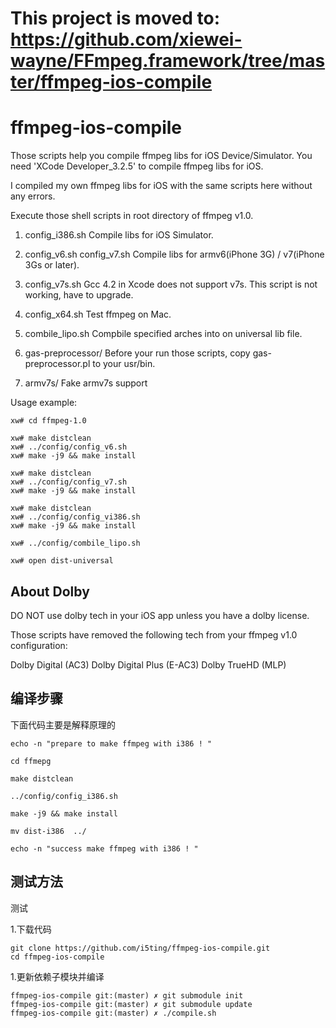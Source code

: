 This project is moved to: https://github.com/xiewei-wayne/FFmpeg.framework/tree/master/ffmpeg-ios-compile
==================

ffmpeg-ios-compile
==================

Those scripts help you compile ffmpeg libs for iOS Device/Simulator.
You need 'XCode Developer_3.2.5' to compile ffmpeg libs for iOS.

I compiled my own ffmpeg libs for iOS with the same scripts here without any errors.

Execute those shell scripts in root directory of ffmpeg v1.0.

1) config_i386.sh
Compile libs for iOS Simulator.

2) config_v6.sh config_v7.sh
Compile libs for armv6(iPhone 3G) / v7(iPhone 3Gs or later).

3) config_v7s.sh
Gcc 4.2 in Xcode does not support v7s.
This script is not working, have to upgrade.

4) config_x64.sh
Test ffmpeg on Mac.

5) combile_lipo.sh
Compbile specified arches into on universal lib file.

6) gas-preprocessor/
Before your run those scripts, copy gas-preprocessor.pl to your usr/bin.

7) armv7s/
Fake armv7s support


Usage example:

```shell
xw# cd ffmpeg-1.0

xw# make distclean
xw# ../config/config_v6.sh 
xw# make -j9 && make install

xw# make distclean
xw# ../config/config_v7.sh 
xw# make -j9 && make install

xw# make distclean
xw# ../config/config_vi386.sh 
xw# make -j9 && make install

xw# ../config/combile_lipo.sh

xw# open dist-universal
```


About Dolby
------------------

DO NOT use dolby tech in your iOS app unless you have a dolby license.

Those scripts have removed the following tech from your ffmpeg v1.0 configuration:

Dolby Digital (AC3)
Dolby Digital Plus (E-AC3)
Dolby TrueHD (MLP)


编译步骤
------------------
下面代码主要是解释原理的

```shell
echo -n "prepare to make ffmpeg with i386 ! "
   
cd ffmepg 
   
make distclean
   
../config/config_i386.sh
   
make -j9 && make install   

mv dist-i386  ../
   
echo -n "success make ffmpeg with i386 ! "
```

测试方法
------------------
测试

1.下载代码
```shell 
git clone https://github.com/i5ting/ffmpeg-ios-compile.git
cd ffmpeg-ios-compile
```

1.更新依赖子模块并编译
```shell 
ffmpeg-ios-compile git:(master) ✗ git submodule init
ffmpeg-ios-compile git:(master) ✗ git submodule update
ffmpeg-ios-compile git:(master) ✗ ./compile.sh 
```


